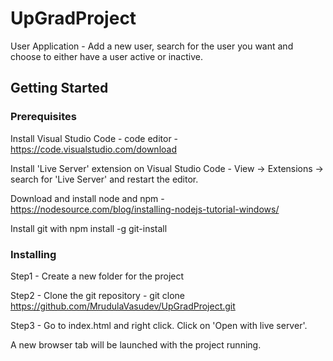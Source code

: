 # UpGradProject
User Application - Add a new user, search for the user you want and choose to either have a user active or inactive.

## Getting Started

### Prerequisites

Install Visual Studio Code - code editor - https://code.visualstudio.com/download

Install 'Live Server' extension on Visual Studio Code - View -> Extensions -> search for 'Live Server' and restart the editor.

Download and install node and npm  - https://nodesource.com/blog/installing-nodejs-tutorial-windows/
    
Install git with npm install -g git-install

### Installing

Step1 - Create a new folder for the project

Step2 - Clone the git repository - git clone https://github.com/MrudulaVasudev/UpGradProject.git

Step3 - Go to index.html and right click. Click on 'Open with live server'.

A new browser tab will be launched with the project running.

